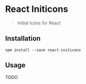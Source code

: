# React Initicons
> Initial Icons for React

## Installation
`npm install --save react-initicons`

## Usage
TODO
